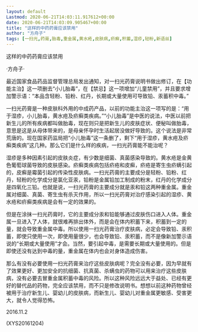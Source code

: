 ```yaml
---
layout: default
Lastmod: 2020-06-21T14:03:11.917612+00:00
date: 2020-06-21T14:03:09.905467+00:00
title: "这样的中药药膏应该禁用"
author: "方舟子"
tags: [一扫光,药膏,胎毒,重金属,黄水疮,皮肤病,疥癣,积蓄,湿疹,轻粉,新语丝]
---
```


这样的中药药膏应该禁用

·方舟子·

最近国家食品药品监督管理总局发出通知，对一扫光药膏说明书做出修订，在【功能主治】这一项删去“小儿胎毒”，在【禁忌】这一项增加“儿童禁用”，并且要求增加警示语：“本品含轻粉、铅粉、红丹，长期或大量使用可导致铅、汞蓄积中毒。”

一扫光药膏是一种皮肤科外用的中成药产品，以前的功能主治这一项写的是：“用于湿疹，小儿胎毒，黄水疮及疥癣类疾病。”“小儿胎毒”是中医的说法，中医以前把新生儿的所有疾病都叫做胎毒，现在则只是把新生儿的皮肤症状、便秘叫做胎毒，意思是这是从母体带来的，是母亲怀孕时生活起居没做好导致的。这个说法是非常荒唐的。现在国家药监局把“小儿胎毒”这一条删了，剩下“用于湿疹，黄水疮及疥癣类疾病”这几种。那么它们是什么样的疾病，一扫光药膏能不能治呢？

湿疹是多种因素引起的皮肤炎症，有少数是细菌、真菌感染导致的。黄水疮是金黄色葡萄球菌导致的皮肤感染。疥癣类疾病包括疥疮和皮癣，疥疮是寄生虫疥螨引起的，皮癣是霉菌引起的传染性皮肤病。一扫光药膏的主要成分是轻粉、铅粉、红丹，轻粉的化学成分是氯化亚汞，铅粉是金属铅加工制成的粉末，红丹的化学成分是四氧化三铅。也就是说，一扫光药膏的主要成分就是汞和铅这两种重金属。重金属对细菌、真菌、寄生虫有杀灭作用，所以一扫光药膏对治疗感染引起的湿疹、黄水疮和疥癣类疾病是会有一定的效果的。

但是在涂抹一扫光药膏时，它的主要成分汞和铅能够通过皮肤伤口进入人体。重金属一旦进入了人体，就很难再排出体外，而是会在体内积蓄下来，积蓄到一定的量，就会导致重金属中毒。所以使用一扫光药膏治疗皮肤病，必定会导致铅、汞积蓄，即使只使用一次，即使用量很少，也会导致铅、汞积蓄，而不是像新加警示语说的“长期或大量使用”才会。当然，要引起中毒，是需要长期或大量使用的。但是即使还没有达到中毒的量，重金属在体内也会对身体造成伤害。

那么有没有必要使用一扫光药膏来治疗这些皮肤病呢？完全没有必要，因为早就有了效果更好、更加安全的抗细菌、抗真菌、杀螨虫的药物可以用来治疗这些皮肤病，没有必要去冒重金属积蓄中毒的风险。所以这种风险远远大于益处、已经有更好的替代品的药物，完全应该禁用，而不只是修改说明书。想想以前这种药物曾经被用于治疗新生儿、婴幼儿的皮肤病，而新生儿、婴幼儿对重金属更敏感、受害更大，就令人觉得恐怖。

2016.11.2

(XYS20161204)

